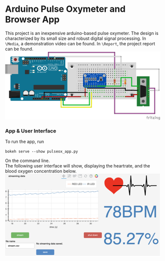 # Arduino Pulse Oxymeter and Browser App

This project is an inexpensive arduino-based pulse oxymeter. The design is characterized by its small size and robust digital signal processing. In `\Media`, a demonstration video can be found. In `\Report`, the project report can be found.  
![alt text](https://github.com/saehuihwang/pulse_ox/blob/main/Media/pulseox_wiring_diagram.png?raw=true)

### App & User Interface 
To run the app, run 

  `bokeh serve --show pulseox_app.py`
  
On the command line.   
The following user interface will show, displaying the heartrate, and the blood oxygen concentration below. 
![alt text](https://github.com/saehuihwang/pulse_ox/blob/main/Media/UI.png?raw=true)

